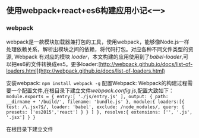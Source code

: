 使用webpack+react+es6构建应用小记<一>
-------------------------------------

### webpack

webpack是一款模块加载器兼打包的工具，使用webpack，能够像Node.js一样处理依赖关系，解析出模块之间的依赖，将代码打包。对应各种不同文件类型的资源, Webpack 有对应的模块 *loader*，本文构建的应用使用到了*babel-loader*,可以把es6的文件转换成es5。更多loader:[http://webpack.github.io/docs/list-of-loaders.html](http://webpack.github.io/docs/list-of-loaders.html)

安装webpack:
`
npm install webpack -g
`
配置Webpack:
Webpack的构建过程需要一个配置文件,在根目录下建立文件*webpack.config.js*,配置大致如下：
``
module.exports = {
    entry:[
        './js/entry.js'
    ],
    output: {
        path: __dirname + '/build/',
        filename: 'bundle.js'
    },
    module:{
        loaders:[{
                test: /\.jsx?$/,
                loader: 'babel',
                exclude: /node_modules/,
                query: {
                    presets: ['es2015','react']
                }
            }
        ]
    },
    resolve:{
        extensions: ['', '.js', '.jsx']
    }
}
``







在根目录下建立文件
